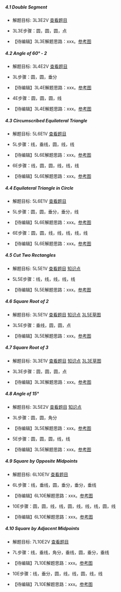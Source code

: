 ##### 4.1 Double Segment
- 解题目标: 3L3E2V [查看题目](images/level/c_double_seg.png) 
+ 3L3E步骤：圆，圆，圆，点
- 【待编辑】3L3E解题思路：xxx。[参考图](images/solved/4.1.3L3E.png)


##### 4.2 Angle of 60° - 2
- 解题目标: 3L4E2V [查看题目](images/level/angle60_drop.png) 
+ 3L步骤：圆，圆，垂分
- 【待编辑】3L4E解题思路：xxx。[参考图](images/solved/4.2.3L.png)
+ 4E步骤：圆，圆，圆，线
- 【待编辑】3L4E解题思路：xxx。[参考图](images/solved/4.2.4E.png)


##### 4.3 Circumscribed Equilateral Triangle
- 解题目标: 5L6E1V [查看题目](images/level/equilateral_about_circle.png) 
+ 5L步骤：线，垂线，圆，线，线
- 【待编辑】5L6E解题思路：xxx。[参考图](images/solved/4.3.5L.png)
+ 6E步骤：线，圆，圆，线，线，线
- 【待编辑】5L6E解题思路：xxx。[参考图](images/solved/4.3.6E.png)


##### 4.4 Equilateral Triangle in Circle
- 解题目标: 5L6E1V [查看题目](images/level/equilateral_in_circle.png) 
+ 5L步骤：圆，圆，垂分，垂分，线
- 【待编辑】5L6E解题思路：xxx。[参考图](images/solved/4.4.5L.png)
+ 6E步骤：圆，圆，线，线，线，线，线
- 【待编辑】5L6E解题思路：xxx。[参考图](images/solved/4.4.6E.png)


##### 4.5 Cut Two Rectangles
- 解题目标: 5L5E1V [查看题目](images/level/cut2_rectangles.png) [知识点](images/hints/Fact_RectCenter.png) 
+ 5L5E步骤：线，线，线，线，线
- 【待编辑】5L5E解题思路：xxx。[参考图](images/solved/4.5.5L5E.png)


##### 4.6 Square Root of 2
- 解题目标: 3L5E1V [查看题目](images/level/sqrt2.png) [知识点](images/hints/Fact_Pythagoras.png) [3L5E草图](images/hints/Draft_Sqrt2.png) 
+ 3L5E步骤：垂线，圆，圆，点
- 【待编辑】3L5E解题思路：xxx。[参考图](images/solved/4.6.3L5E.png)


##### 4.7 Square Root of 3
- 解题目标: 3L3E1V [查看题目](images/level/sqrt3.png) [知识点](images/hints/Fact_Pythagoras.png) [3L3E草图](images/hints/Draft_Sqrt3.png) 
+ 3L3E步骤：圆，圆，圆，点
- 【待编辑】3L3E解题思路：xxx。[参考图](images/solved/4.7.3L3E.png)


##### 4.8 Angle of 15°
- 解题目标: 3L5E2V [查看题目](images/level/angle15.png) [知识点](images/hints/Fact_CentralAngle.png) 
+ 3L步骤：圆，圆，角分
- 【待编辑】3L5E解题思路：xxx。[参考图](images/solved/4.8.3L.png)
+ 5E步骤：圆，圆，圆，线，线
- 【待编辑】3L5E解题思路：xxx。[参考图](images/solved/4.8.5E.png)


##### 4.9 Square by Opposite Midpoints
- 解题目标: 6L10E1V [查看题目](images/level/square_by_opp_midpoints.png) 
+ 6L步骤：线，垂线，圆，垂分，垂分，垂线
- 【待编辑】6L10E解题思路：xxx。[参考图](images/solved/4.9.6L.png)
+ 10E步骤：圆，圆，线，线，圆，线，线，线，圆，线
- 【待编辑】6L10E解题思路：xxx。[参考图](images/solved/4.9.10E.png)


##### 4.10 Square by Adjacent Midpoints
- 解题目标: 7L10E2V [查看题目](images/level/square_by_adj_midpoints.png) 
+ 7L步骤：线，垂线，角分，垂线，圆，垂分，垂线
- 【待编辑】7L10E解题思路：xxx。[参考图](images/solved/4.10.7L.png)
+ 10E步骤：线，垂分，圆，线，线，圆，线，线
- 【待编辑】7L10E解题思路：xxx。[参考图](images/solved/4.10.10E.png)

